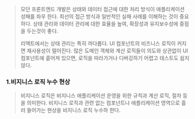 > 모던 프론트엔드 개발은 상태와 데이터 접근에 대한 처리 방식이 애플리케이션 성패를 좌우 한다.
> 최선의 접근 방식과 일반적인 실패 사례를 이해하는 것이 중요하다. 상태 관리와 데이터 관리에 대한 효율을 높여, 확장성과 유지보수성에 중점을 두는것이 좋다.
> 
> 리액트에서는 상태 관리는 특히 까다롭다. UI 컴포넌트의 비즈니스 로직이 커지면 재사용성이 떨어진다. 많은 도메인 객체와 계산 로직들이 의도와 상관없이 UI 컴포넌트에 흩어져 있으면, 로직을 따라가거나 디버깅하기 어렵고 테스트도 쉽지 않다.


### 1.비지니스 로직 누수 현상

> 비지니스 로직은 비지니스 애플리케이션 운영을 위한 규칙과 계산 로직, 절차 등을 의미한다.
> 비지니스 로직과 관련 없는 컴포넌트나 애플리케이션 영역으로 흘러 들어가는 현상을 비지니스 로직 누수하 한다.